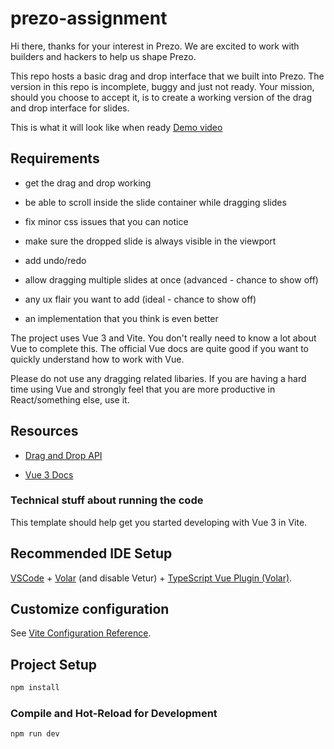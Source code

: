 # prezo-assignment

Hi there, thanks for your interest in Prezo. We are excited to work with builders and hackers to help us shape Prezo.

This repo hosts a basic drag and drop interface that we built into Prezo. The version in this repo is incomplete, buggy and just not ready. Your mission, should you choose to accept it, is to create a working version of the drag and drop interface for slides.

This is what it will look like when ready [Demo video](https://www.loom.com/share/be346974201f450f9dc7e62480ce83e6)

## Requirements

- get the drag and drop working

- be able to scroll inside the slide container while dragging slides

- fix minor css issues that you can notice

- make sure the dropped slide is always visible in the viewport

- add undo/redo

- allow dragging multiple slides at once (advanced - chance to show off)

- any ux flair you want to add (ideal - chance to show off)

- an implementation that you think is even better

The project uses Vue 3 and Vite. You don't really need to know a lot about Vue to complete this. The official Vue docs are quite good if you want to quickly understand how to work with Vue.

Please do not use any dragging related libaries. If you are having a hard time using Vue and strongly feel that you are more productive in React/something else, use it.

## Resources

- [Drag and Drop API](https://developer.mozilla.org/en-US/docs/Web/API/HTML_Drag_and_Drop_API)

- [Vue 3 Docs](https://vuejs.org/guide/introduction.html)

### Technical stuff about running the code

This template should help get you started developing with Vue 3 in Vite.

## Recommended IDE Setup

[VSCode](https://code.visualstudio.com/) + [Volar](https://marketplace.visualstudio.com/items?itemName=Vue.volar) (and disable Vetur) + [TypeScript Vue Plugin (Volar)](https://marketplace.visualstudio.com/items?itemName=Vue.vscode-typescript-vue-plugin).

## Customize configuration

See [Vite Configuration Reference](https://vitejs.dev/config/).

## Project Setup

```sh
npm install
```

### Compile and Hot-Reload for Development

```sh
npm run dev
```
